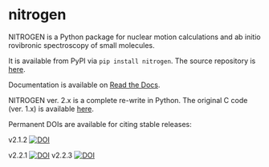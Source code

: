 # nitrogen

NITROGEN is a Python package for nuclear motion calculations and ab initio rovibronic spectroscopy
of small molecules.

It is available from PyPI via `pip install nitrogen`. 
The source repository is [here](https://github.com/bchangala/nitrogen).

Documentation is available on [Read the Docs](https://nitrogen-docs.readthedocs.io).

NITROGEN ver. 2.x is a complete re-write in Python. 
The original C code (ver. 1.x) is available [here](https://www.colorado.edu/nitrogen).

Permanent DOIs are available for citing stable releases:

v2.1.2 [![DOI](https://zenodo.org/badge/DOI/10.5281/zenodo.7342277.svg)](https://doi.org/10.5281/zenodo.7342277)

v2.2.1 [![DOI](https://zenodo.org/badge/DOI/10.5281/zenodo.14885792.svg)](https://doi.org/10.5281/zenodo.14885792)
v2.2.3 [![DOI](https://zenodo.org/badge/DOI/10.5281/zenodo.15092614.svg)](https://doi.org/10.5281/zenodo.15092614)

